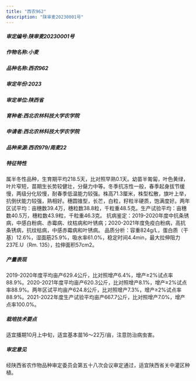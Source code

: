 ```yaml
---
title: "西农962"
description: "陕审麦20230001号"
---
```

##### 审定编号:陕审麦20230001号

##### 作物名称:小麦

##### 品种名称:西农962

##### 审定年份:2023

##### 审定单位:陕西省

##### 育种者:西北农林科技大学农学院

##### 申请者:西北农林科技大学农学院

##### 品种来源:西农979/周麦22

##### 特征特性
属半冬性品种，生育期平均218.5天，比对照早熟0.1天。幼苗半匍匐，叶色黄绿，叶片窄短，苗期生长势较健壮，分蘖力中等。冬季抗冻性一般，春季起身拔节缓慢，两级分化较慢，耐春季低温能力较强。株高71.3厘米，株型松散，旗叶上举，抗倒伏能力较强，熟相好。穗圆锥型，长芒，白粒，籽粒半硬质，饱满度好。两年区试平均：亩穗数39.4万，穗粒数38.8粒，千粒重48.5克。生产试验平均：亩穗数40.5万，穗粒数43.9粒，千粒重46.3克。
抗病鉴定：2019-2020年度中抗条锈病，中感白粉病、赤霉病、纹枯病和叶锈病；2020-2021年度免疫白粉病，高抗条锈病，抗纹枯病，中感赤霉病和叶锈病。
品质分析：容重824g/L，蛋白质（干基）12.6%，湿面筋25.9%，吸水率61.0%，稳定时间4.4min，最大拉伸阻力237E.U（Rm. 135），拉伸面积57cm2。

##### 产量表现
2019-2020年度平均亩产629.4公斤，比对照增产6.4%，增产≥2%试点率88.9%。2020-2021年度平均亩产620.3公斤，比对照增产8.1%，增产≥2%试点率88.9%。两年区试平均亩产624.8公斤，比对照增产7.3%，增产≥2%试点率88.9%。2021-2022年度生产试验平均亩产667.7公斤，比对照增产7.0%，增产点率100.0%。

##### 栽培技术要点
适宜播期10月上中旬，适宜基本苗16～22万/亩，注意防治病虫害。

##### 审定意见
经陕西省农作物品种审定委员会第五十八次会议审定通过，适宜陕西省关中灌区种植。
